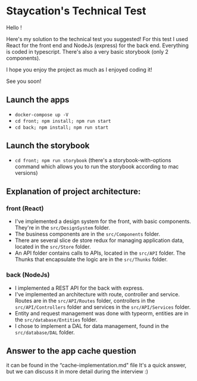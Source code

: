 # Staycation's Technical Test

Hello !

Here's my solution to the technical test you suggested!
For this test I used React for the front end and NodeJs (express) for the back end. Everything is coded in typescript.
There's also a very basic storybook (only 2 components).

I hope you enjoy the project as much as I enjoyed coding it!

See you soon!

## Launch the apps

- `docker-compose up -V`
- `cd front; npm install; npm run start`
- `cd back; npm install; npm run start`

## Launch the storybook

- `cd front; npm run storybook` (there's a storybook-with-options command which allows you to run the storybook according to mac versions)

## Explanation of project architecture:

### front (React)

- I've implemented a design system for the front, with basic components. They're in the `src/DesignSystem` folder.
- The business components are in the `src/Components` folder.
- There are several slice de store redux for managing application data, located in the `src/Store` folder.
- An API folder contains calls to APIs, located in the `src/API` folder. The Thunks that encapsulate the logic are in the `src/Thunks` folder.

### back (NodeJs)

- I implemented a REST API for the back with express.
- I've implemented an architecture with route, controller and service. Routes are in the `src/API/Routes` folder, controllers in the `src/API/Controllers` folder and services in the `src/API/Services` folder.
- Entity and request management was done with typeorm, entities are in the `src/database/Entities` folder.
- I chose to implement a DAL for data management, found in the `src/database/DAL` folder.

## Answer to the app cache question

it can be found in the “cache-implementation.md" file
It's a quick answer, but we can discuss it in more detail during the interview :)
